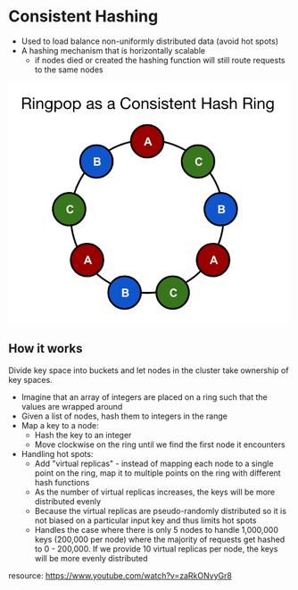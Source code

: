 # Consistent Hashing

- Used to load balance non-uniformly distributed data (avoid hot spots)
- A hashing mechanism that is horizontally scalable
  - if nodes died or created the hashing function will still route requests to the same nodes
  
![picture](https://github.com/obedtandadjaja/knowledge-base/blob/master/pictures/Ringpop-Hash-Ring.png?raw=true)
  
## How it works

Divide key space into buckets and let nodes in the cluster take ownership of key spaces.

- Imagine that an array of integers are placed on a ring such that the values are wrapped around
- Given a list of nodes, hash them to integers in the range
- Map a key to a node:
  - Hash the key to an integer
  - Move clockwise on the ring until we find the first node it encounters
- Handling hot spots:
  - Add "virtual replicas" - instead of mapping each node to a single point on the ring, map it to multiple points on the ring with different hash functions
  - As the number of virtual replicas increases, the keys will be more distributed evenly
  - Because the virtual replicas are pseudo-randomly distributed so it is not biased on a particular input key and thus limits hot spots
  - Handles the case where there is only 5 nodes to handle 1,000,000 keys (200,000 per node) where the majority of requests get hashed to 0 - 200,000. If we provide 10 virtual replicas per node, the keys will be more evenly distributed
  
resource: https://www.youtube.com/watch?v=zaRkONvyGr8
